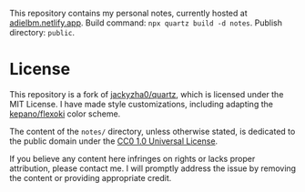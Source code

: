 This repository contains my personal notes, currently hosted at [adielbm.netlify.app](https://adielbm.netlify.app/). Build command: `npx quartz build -d notes`. Publish directory: `public`.

# License

This repository is a fork of [jackyzha0/quartz](https://github.com/jackyzha0/quartz), which is licensed under the MIT License. I have made style customizations, including adapting the [kepano/flexoki](https://github.com/kepano/flexoki) color scheme.

The content of the `notes/` directory, unless otherwise stated, is dedicated to the public domain under the [CC0 1.0 Universal License](https://creativecommons.org/publicdomain/zero/1.0/). 

If you believe any content here infringes on rights or lacks proper attribution, please contact me. I will promptly address the issue by removing the content or providing appropriate credit.



